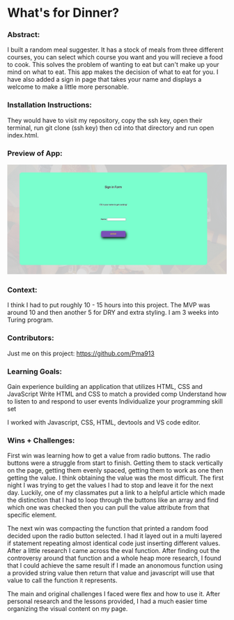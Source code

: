 # What's for Dinner? 

### Abstract:
[//]: <> (Briefly describe what you built and its features. What problem is the app solving? How does this application solve that problem?)

I built a random meal suggester. It has a stock of meals from three different courses, you can select which course you want and you will recieve a food to cook. This solves the problem of wanting to eat but can't make up your mind on what to eat. This app makes the decision of what to eat for you. I have also added a sign in page that takes your name and displays a welcome to make a little more personable.

### Installation Instructions:
[//]: <> (What steps does a person have to take to get your app cloned down and running?)

They would have to visit my repository, copy the ssh key, open their terminal, run git clone (ssh key) then cd into that directory and run open index.html.

### Preview of App:
[//]: <> (Provide ONE gif or screenshot of your application - choose the "coolest" piece of functionality to show off.)

![image](assets/log-in.png)

### Context:
[//]: <> (Give some context for the project here. How long did you have to work on it? How far into the Turing program are you?)

I think I had to put roughly 10 - 15 hours into this project. The MVP was around 10 and then another 5 for DRY and extra styling. I am 3 weeks into Turing program.

### Contributors:
[//]: <> (Who worked on this application? Link to their GitHubs.)

Just me on this project: https://github.com/Pma913

### Learning Goals:
[//]: <> (What were the learning goals of this project? What tech did you work with?)

Gain experience building an application that utilizes HTML, CSS and JavaScript
Write HTML and CSS to match a provided comp
Understand how to listen to and respond to user events
Individualize your programming skill set

I worked with Javascript, CSS, HTML, devtools and VS code editor.

### Wins + Challenges:
[//]: <> (What are 2-3 wins you have from this project? What were some challenges you faced - and how did you get over them?)

First win was learning how to get a value from radio buttons. The radio buttons were a struggle from start to finish. Getting them to stack vertically on the page, getting them evenly spaced, getting them to work as one then getting the value. I think obtaining the value was the most difficult. The first night I was trying to get the values I had to stop and leave it for the next day. Luckily, one of my classmates put a link to a helpful article which made the distinction that I had to loop through the buttons like an array and find which one was checked then you can pull the value attribute from that specific element. 

The next win was compacting the function that printed a random food decided upon the radio button selected. I had it layed out in a multi layered if statement repeating almost identical code just inserting different values. After a little research I came across the eval function. After finding out the controversy around that function and a whole heap more research, I found that I could achieve the same result if I made an anonomous function using a provided string value then return that value and javascript will use that value to call the function it represents. 

The main and original challenges I faced were flex and how to use it. After personal research and the lessons provided, I had a much easier time organizing the visual content on my page.
